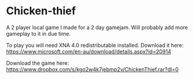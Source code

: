# Chicken-thief

A 2 player local game I made for a 2 day gamejam. Will probably add more gameplay to it in due time.

To play you will need XNA 4.0 redistributable installed.
Download it here:
https://www.microsoft.com/en-au/download/details.aspx?id=20914

Download the game here:
https://www.dropbox.com/s/kgo2w4k7jebmp2v/ChickenThief.rar?dl=0

